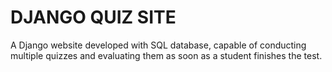 # DJANGO QUIZ SITE
A Django website developed with SQL database, capable of conducting multiple quizzes and evaluating them as soon as a student finishes the test.
